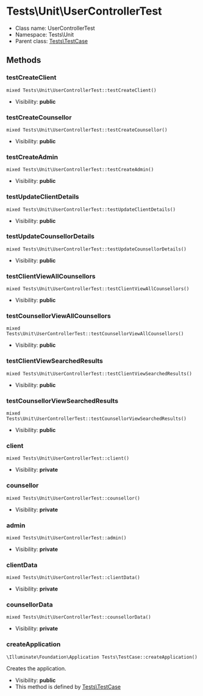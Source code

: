 Tests\Unit\UserControllerTest
===============






* Class name: UserControllerTest
* Namespace: Tests\Unit
* Parent class: [Tests\TestCase](Tests-TestCase.md)







Methods
-------


### testCreateClient

    mixed Tests\Unit\UserControllerTest::testCreateClient()





* Visibility: **public**




### testCreateCounsellor

    mixed Tests\Unit\UserControllerTest::testCreateCounsellor()





* Visibility: **public**




### testCreateAdmin

    mixed Tests\Unit\UserControllerTest::testCreateAdmin()





* Visibility: **public**




### testUpdateClientDetails

    mixed Tests\Unit\UserControllerTest::testUpdateClientDetails()





* Visibility: **public**




### testUpdateCounsellorDetails

    mixed Tests\Unit\UserControllerTest::testUpdateCounsellorDetails()





* Visibility: **public**




### testClientViewAllCounsellors

    mixed Tests\Unit\UserControllerTest::testClientViewAllCounsellors()





* Visibility: **public**




### testCounsellorViewAllCounsellors

    mixed Tests\Unit\UserControllerTest::testCounsellorViewAllCounsellors()





* Visibility: **public**




### testClientViewSearchedResults

    mixed Tests\Unit\UserControllerTest::testClientViewSearchedResults()





* Visibility: **public**




### testCounsellorViewSearchedResults

    mixed Tests\Unit\UserControllerTest::testCounsellorViewSearchedResults()





* Visibility: **public**




### client

    mixed Tests\Unit\UserControllerTest::client()





* Visibility: **private**




### counsellor

    mixed Tests\Unit\UserControllerTest::counsellor()





* Visibility: **private**




### admin

    mixed Tests\Unit\UserControllerTest::admin()





* Visibility: **private**




### clientData

    mixed Tests\Unit\UserControllerTest::clientData()





* Visibility: **private**




### counsellorData

    mixed Tests\Unit\UserControllerTest::counsellorData()





* Visibility: **private**




### createApplication

    \Illuminate\Foundation\Application Tests\TestCase::createApplication()

Creates the application.



* Visibility: **public**
* This method is defined by [Tests\TestCase](Tests-TestCase.md)



